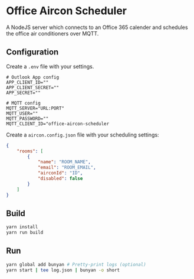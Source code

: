 # Office Aircon Scheduler

A NodeJS server which connects to an Office 365 calender and schedules the office air conditioners over MQTT.

## Configuration

Create a `.env` file with your settings.

```dosini
# Outlook App config
APP_CLIENT_ID=""
APP_CLIENT_SECRET=""
APP_SECRET=""

# MQTT config
MQTT_SERVER="URL:PORT"
MQTT_USER=""
MQTT_PASSWORD=""
MQTT_CLIENT_ID="office-aircon-scheduler
```

Create a `aircon.config.json` file with your scheduling settings:

```json
{
    "rooms": [
        {
            "name": "ROOM_NAME",
            "email": "ROOM_EMAIL",
            "airconId": "ID",
            "disabled": false
        }
    ]
}
```

## Build

```bash
yarn install
yarn run build
```

## Run

```bash
yarn global add bunyan # Pretty-print logs (optional)
yarn start | tee log.json | bunyan -o short
```